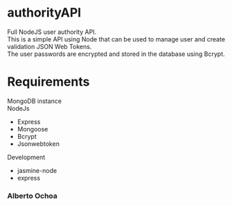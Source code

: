 # authorityAPI
Full NodeJS user authority API.   
This is a simple API using Node that can be used to manage user and create validation JSON Web Tokens.  
The user passwords are encrypted and stored in the database using Bcrypt.  

# Requirements
MongoDB instance  
NodeJs 
 - Express
 - Mongoose
 - Bcrypt
 - Jsonwebtoken

 Development
   - jasmine-node
   - express

### Alberto Ochoa
